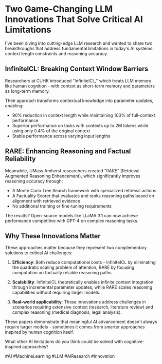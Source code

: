 # Two Game-Changing LLM Innovations That Solve Critical AI Limitations

I've been diving into cutting-edge LLM research and wanted to share two breakthroughs that address fundamental limitations in today's AI systems: context length constraints and reasoning accuracy.

## InfiniteICL: Breaking Context Window Barriers

Researchers at CUHK introduced "InfiniteICL," which treats LLM memory like human cognition - with context as short-term memory and parameters as long-term memory.

Their approach transforms contextual knowledge into parameter updates, enabling:
- 90% reduction in context length while maintaining 103% of full-context performance
- Superior performance on tasks with contexts up to 2M tokens while using only 0.4% of the original context
- Stable performance across varying input lengths

## RARE: Enhancing Reasoning and Factual Reliability

Meanwhile, UMass Amherst researchers created "RARE" (Retrieval-Augmented Reasoning Enhancement), which significantly improves reasoning accuracy through:
- A Monte Carlo Tree Search framework with specialized retrieval actions
- A Factuality Scorer that evaluates and ranks reasoning paths based on alignment with retrieved evidence
- No additional training or fine-tuning requirements

The results? Open-source models like LLaMA 3.1 can now achieve performance competitive with GPT-4 on complex reasoning tasks.

## Why These Innovations Matter

These approaches matter because they represent two complementary solutions to critical AI challenges:

1. **Efficiency**: Both reduce computational costs - InfiniteICL by eliminating the quadratic scaling problem of attention, RARE by focusing computation on factually reliable reasoning paths.

2. **Scalability**: InfiniteICL theoretically enables infinite context integration through incremental parameter updates, while RARE scales reasoning capabilities without requiring larger models.

3. **Real-world applicability**: These innovations address challenges in scenarios requiring extensive context (research, literature review) and complex reasoning (medical diagnosis, legal analysis).

These papers demonstrate that meaningful AI advancement doesn't always require larger models - sometimes it comes from smarter approaches inspired by human cognition itself.

What other AI limitations do you think could be solved with cognitive-inspired approaches?

#AI #MachineLearning #LLM #AIResearch #Innovation
